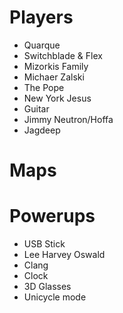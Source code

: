 # Players

- Quarque
- Switchblade & Flex
- Mizorkis Family
- Michaer Zalski
- The Pope
- New York Jesus
- Guitar
- Jimmy Neutron/Hoffa
- Jagdeep

# Maps

# Powerups

- USB Stick
- Lee Harvey Oswald
- Clang
- Clock
- 3D Glasses
- Unicycle mode
